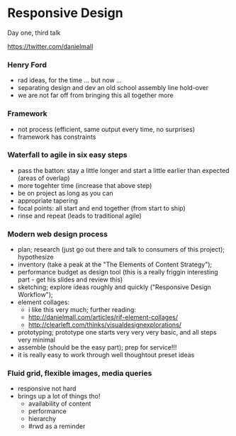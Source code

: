 # Responsive Design

Day one, third talk

https://twitter.com/danielmall


### Henry Ford

- rad ideas, for the time ... but now ...
- separating design and dev an old school assembly line hold-over
- we are not far off from bringing this all together more


### Framework

- not process (efficient, same output every time, no surprises)
- framework has constraints


### Waterfall to agile in six easy steps

- pass the batton: stay a little longer and start a little earlier than expected (areas of overlap)
- more togehter time (increase that above step)
- be on project as long as you can
- appropriate tapering
- focal points: all start and end together (from start to ship)
- rinse and repeat (leads to traditional agile)


### Modern web design process

- plan; research (just go out there and talk to consumers of this project); hypothesize
- inventory (take a peak at the "The Elements of Content Strategy"); 
- performance budget as design tool (this is a really friggin interesting part - get his slides and review this)
- sketching; explore ideas roughly and quickly ("Responsive Design Workflow"); 
- element collages:
  - i like this very much; further reading:
  - http://danielmall.com/articles/rif-element-collages/
  - http://clearleft.com/thinks/visualdesignexplorations/
- prototyping; prototype one starts very very very basic, and all steps very minimal
- assemble (should be the easy part); prep for service!!!
- it is really easy to work through well thoughtout preset ideas


### Fluid grid, flexible images, media queries

- responsive not hard
- brings up a lot of things tho!
  - availability of content
  - performance
  - hierarchy
  - #rwd as a reminder
